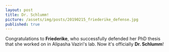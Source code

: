 ```yaml
---
layout: post
title: Dr. Schlumm!
picture: /assets/img/posts/20190215_friederike_defense.jpg
published: true
---
```

Congratulations to **Friederike**, who successfully defended her PhD thesis that she worked on in Alipasha Vaziri's lab. Now it's officially **Dr. Schlumm**!
